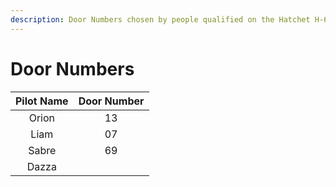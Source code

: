 ```yaml
---
description: Door Numbers chosen by people qualified on the Hatchet H-60
---
```


# Door Numbers

| Pilot Name | Door Number |
| :--------: | :---------: |
|    Orion   |      13     |
|    Liam    |      07     |
|    Sabre   |      69     |
|    Dazza   |             |
